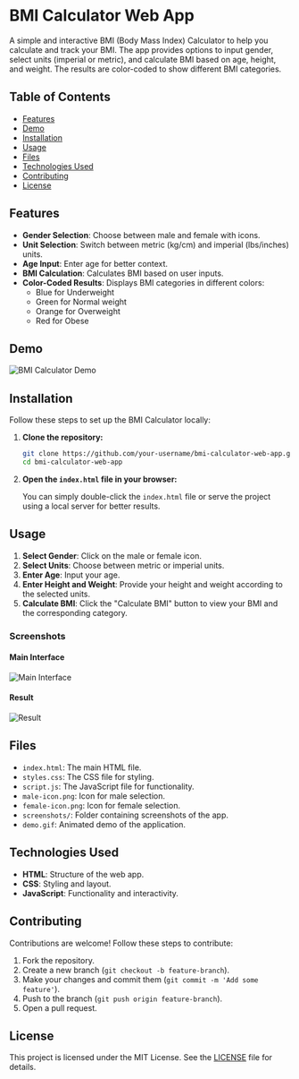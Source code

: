 # BMI Calculator Web App

A simple and interactive BMI (Body Mass Index) Calculator to help you calculate and track your BMI. The app provides options to input gender, select units (imperial or metric), and calculate BMI based on age, height, and weight. The results are color-coded to show different BMI categories.

## Table of Contents

- [Features](#features)
- [Demo](#demo)
- [Installation](#installation)
- [Usage](#usage)
- [Files](#files)
- [Technologies Used](#technologies-used)
- [Contributing](#contributing)
- [License](#license)

## Features

- **Gender Selection**: Choose between male and female with icons.
- **Unit Selection**: Switch between metric (kg/cm) and imperial (lbs/inches) units.
- **Age Input**: Enter age for better context.
- **BMI Calculation**: Calculates BMI based on user inputs.
- **Color-Coded Results**: Displays BMI categories in different colors:
  - Blue for Underweight
  - Green for Normal weight
  - Orange for Overweight
  - Red for Obese

## Demo

![BMI Calculator Demo](demo.gif) 

## Installation

Follow these steps to set up the BMI Calculator locally:

1. **Clone the repository:**

   ```bash
   git clone https://github.com/your-username/bmi-calculator-web-app.git
   cd bmi-calculator-web-app
   ```

2. **Open the `index.html` file in your browser:**

   You can simply double-click the `index.html` file or serve the project using a local server for better results.

## Usage

1. **Select Gender**: Click on the male or female icon.
2. **Select Units**: Choose between metric or imperial units.
3. **Enter Age**: Input your age.
4. **Enter Height and Weight**: Provide your height and weight according to the selected units.
5. **Calculate BMI**: Click the "Calculate BMI" button to view your BMI and the corresponding category.

### Screenshots

#### Main Interface
![Main Interface](screenshots/main-interface.png) <!-- Replace with actual screenshot -->

#### Result
![Result](screenshots/result.png) <!-- Replace with actual screenshot -->

## Files

- `index.html`: The main HTML file.
- `styles.css`: The CSS file for styling.
- `script.js`: The JavaScript file for functionality.
- `male-icon.png`: Icon for male selection.
- `female-icon.png`: Icon for female selection.
- `screenshots/`: Folder containing screenshots of the app.
- `demo.gif`: Animated demo of the application.

## Technologies Used

- **HTML**: Structure of the web app.
- **CSS**: Styling and layout.
- **JavaScript**: Functionality and interactivity.

## Contributing

Contributions are welcome! Follow these steps to contribute:

1. Fork the repository.
2. Create a new branch (`git checkout -b feature-branch`).
3. Make your changes and commit them (`git commit -m 'Add some feature'`).
4. Push to the branch (`git push origin feature-branch`).
5. Open a pull request.

## License

This project is licensed under the MIT License. See the [LICENSE](LICENSE) file for details.
